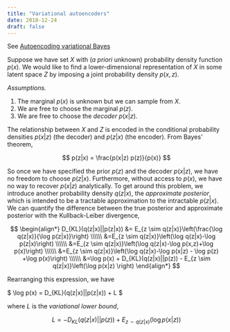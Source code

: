 ```yaml
---
title: "Variational autoencoders"
date: 2018-12-24
draft: false
---
```



See [Autoencoding variational Bayes](https://arxiv.org/abs/1312.6114)

Suppose we have set $X$ with (_a priori_ unknown) probability density function $p(x)$.
We would like to find a lower-dimensional representation of $X$ in some latent space
$Z$ by imposing a joint probability density $p(x, z)$.

*Assumptions.*
 1. The marginal $p(x)$ is unknown but we can sample from $X$.
 2. We are free to choose the marginal $p(z)$.
 3. We are free to choose the _decoder_ $p(x|z)$.

The relationship between $X$ and $Z$ is encoded in the conditional probability
densities $p(x|z)$ (the decoder) and $p(z|x)$ (the encoder). From Bayes' theorem,

$$ p(z|x) = \frac{p(x|z) p(z)}{p(x)} $$

So once we have specified the prior $p(z)$ and the decoder $p(x|z)$, we have no freedom
to choose $p(z|x)$. Furthermore, without access to $p(x)$, we have no way to recover
$p(x|z)$ analytically. To get around this problem, we introduce another probability
density $q(z|x)$, the _approximate posterior_, which is intended to be a tractable
approximation to the intractable $p(z|x)$. We can quantify the difference between
the true posterior and approximate posterior with the Kullback-Leiber divergence,

$$
\begin{align*}
D_{KL}(q(z|x)||p(z|x))
&= E_{z \sim q(z|x)}\left(\frac{\log q(z|x)}{\log p(z|x)}\right) \\\\\\
&=E_{z \sim q(z|x)}\left(\log q(z|x)-\log p(z|x)\right) \\\\\\
&=E_{z \sim q(z|x)}\left(\log q(z|x)-\log p(x,z)+\log p(x)\right) \\\\\\
&=E_{z \sim q(z|x)}\left(\log q(z|x)-\log p(x|z) - \log p(z) +\log p(x)\right) \\\\\\
&=\log p(x)  + D_{KL}(q(z|x)||p(z)) - E_{z \sim q(z|x)}\left(\log p(x|z) \right)
\end{align*}
$$

Rearranging this expression, we have

$ \log p(x) = D_{KL}(q(z|x)||p(z|x)) + L $

where $L$ is the _variational lower bound_,

$$ L = -D_{KL}(q(z|x)||p(z)) + E_{z \sim q(z|x)}(\log p(x|z)) $$
